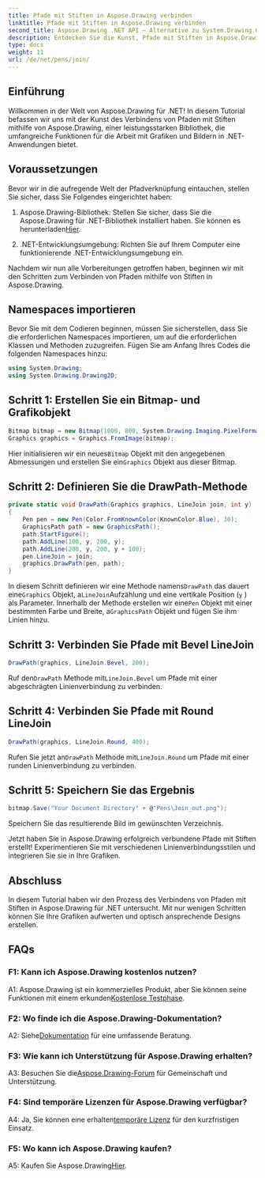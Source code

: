 ```yaml
---
title: Pfade mit Stiften in Aspose.Drawing verbinden
linktitle: Pfade mit Stiften in Aspose.Drawing verbinden
second_title: Aspose.Drawing .NET API – Alternative zu System.Drawing.Common
description: Entdecken Sie die Kunst, Pfade mit Stiften in Aspose.Drawing für .NET zu verbinden. Erstellen Sie atemberaubende Grafiken mit LineJoin-Optionen.
type: docs
weight: 11
url: /de/net/pens/join/
---
```

## Einführung

Willkommen in der Welt von Aspose.Drawing für .NET! In diesem Tutorial befassen wir uns mit der Kunst des Verbindens von Pfaden mit Stiften mithilfe von Aspose.Drawing, einer leistungsstarken Bibliothek, die umfangreiche Funktionen für die Arbeit mit Grafiken und Bildern in .NET-Anwendungen bietet.

## Voraussetzungen

Bevor wir in die aufregende Welt der Pfadverknüpfung eintauchen, stellen Sie sicher, dass Sie Folgendes eingerichtet haben:

1.  Aspose.Drawing-Bibliothek: Stellen Sie sicher, dass Sie die Aspose.Drawing für .NET-Bibliothek installiert haben. Sie können es herunterladen[Hier](https://releases.aspose.com/drawing/net/).

2. .NET-Entwicklungsumgebung: Richten Sie auf Ihrem Computer eine funktionierende .NET-Entwicklungsumgebung ein.

Nachdem wir nun alle Vorbereitungen getroffen haben, beginnen wir mit den Schritten zum Verbinden von Pfaden mithilfe von Stiften in Aspose.Drawing.

## Namespaces importieren

Bevor Sie mit dem Codieren beginnen, müssen Sie sicherstellen, dass Sie die erforderlichen Namespaces importieren, um auf die erforderlichen Klassen und Methoden zuzugreifen. Fügen Sie am Anfang Ihres Codes die folgenden Namespaces hinzu:

```csharp
using System.Drawing;
using System.Drawing.Drawing2D;
```

## Schritt 1: Erstellen Sie ein Bitmap- und Grafikobjekt

```csharp
Bitmap bitmap = new Bitmap(1000, 800, System.Drawing.Imaging.PixelFormat.Format32bppPArgb);
Graphics graphics = Graphics.FromImage(bitmap);
```

 Hier initialisieren wir ein neues`Bitmap` Objekt mit den angegebenen Abmessungen und erstellen Sie ein`Graphics` Objekt aus dieser Bitmap.

## Schritt 2: Definieren Sie die DrawPath-Methode

```csharp
private static void DrawPath(Graphics graphics, LineJoin join, int y)
{
    Pen pen = new Pen(Color.FromKnownColor(KnownColor.Blue), 30);
    GraphicsPath path = new GraphicsPath();
    path.StartFigure();
    path.AddLine(100, y, 200, y);
    path.AddLine(200, y, 200, y + 100);
    pen.LineJoin = join;
    graphics.DrawPath(pen, path);
}
```

 In diesem Schritt definieren wir eine Methode namens`DrawPath` das dauert eine`Graphics` Objekt, a`LineJoin`Aufzählung und eine vertikale Position (`y` ) als Parameter. Innerhalb der Methode erstellen wir eine`Pen` Objekt mit einer bestimmten Farbe und Breite, a`GraphicsPath` Objekt und fügen Sie ihm Linien hinzu.

## Schritt 3: Verbinden Sie Pfade mit Bevel LineJoin

```csharp
DrawPath(graphics, LineJoin.Bevel, 200);
```

 Ruf den`DrawPath` Methode mit`LineJoin.Bevel` um Pfade mit einer abgeschrägten Linienverbindung zu verbinden.

## Schritt 4: Verbinden Sie Pfade mit Round LineJoin

```csharp
DrawPath(graphics, LineJoin.Round, 400);
```

 Rufen Sie jetzt an`DrawPath` Methode mit`LineJoin.Round` um Pfade mit einer runden Linienverbindung zu verbinden.

## Schritt 5: Speichern Sie das Ergebnis

```csharp
bitmap.Save("Your Document Directory" + @"Pens\Join_out.png");
```

Speichern Sie das resultierende Bild im gewünschten Verzeichnis.

Jetzt haben Sie in Aspose.Drawing erfolgreich verbundene Pfade mit Stiften erstellt! Experimentieren Sie mit verschiedenen Linienverbindungsstilen und integrieren Sie sie in Ihre Grafiken.

## Abschluss

In diesem Tutorial haben wir den Prozess des Verbindens von Pfaden mit Stiften in Aspose.Drawing für .NET untersucht. Mit nur wenigen Schritten können Sie Ihre Grafiken aufwerten und optisch ansprechende Designs erstellen.

## FAQs

### F1: Kann ich Aspose.Drawing kostenlos nutzen?

 A1: Aspose.Drawing ist ein kommerzielles Produkt, aber Sie können seine Funktionen mit einem erkunden[Kostenlose Testphase](https://releases.aspose.com/).

### F2: Wo finde ich die Aspose.Drawing-Dokumentation?

 A2: Siehe[Dokumentation](https://reference.aspose.com/drawing/net/) für eine umfassende Beratung.

### F3: Wie kann ich Unterstützung für Aspose.Drawing erhalten?

 A3: Besuchen Sie die[Aspose.Drawing-Forum](https://forum.aspose.com/c/diagram/17) für Gemeinschaft und Unterstützung.

### F4: Sind temporäre Lizenzen für Aspose.Drawing verfügbar?

 A4: Ja, Sie können eine erhalten[temporäre Lizenz](https://purchase.aspose.com/temporary-license/) für den kurzfristigen Einsatz.

### F5: Wo kann ich Aspose.Drawing kaufen?

 A5: Kaufen Sie Aspose.Drawing[Hier](https://purchase.aspose.com/buy).